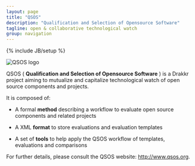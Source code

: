 ```yaml
---
layout: page
title: "QSOS"
description: "Qualification and Selection of Opensource Software"
tagline: open & collaborative technological watch
group: navigation
---
```

{% include JB/setup %}

![QSOS logo](https://raw.github.com/drakkr/QSOS/master/Method/fr/Images/QSOS-small.png)

QSOS ( __Qualification and Selection of Opensource Software__ ) is a Drakkr project aiming to mutualize and capitalize technological watch of open source components and projects.

It is composed of:

* A formal __method__ describing a workflow to evaluate open source components and related projects

* A XML __format__ to store evaluations and evaluation templates

* A set of __tools__ to help apply the QSOS workflow of templates, evaluations and comparisons

For further details, please consult the QSOS website: <http://www.qsos.org>.
